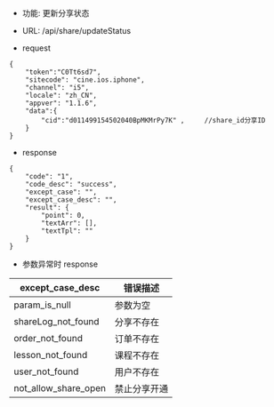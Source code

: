 * 功能: 更新分享状态

* URL: /api/share/updateStatus

* request
```
{
    "token":"C0Tt6sd7",
    "sitecode": "cine.ios.iphone",
    "channel": "i5", 
    "locale": "zh_CN",
    "appver": "1.1.6",
    "data":{
        "cid":"d011499154502040BpMKMrPy7K" ,     //share_id分享ID
    }
}
```

* response
```
{
    "code": "1",
    "code_desc": "success",
    "except_case": "",
    "except_case_desc": "",
    "result": {
        "point": 0,
        "textArr": [],
        "textTpl": ""
    }
}
```
          
  - 参数异常时 response
  
 except_case_desc|错误描述
 -|-
 param_is_null|参数为空
 shareLog_not_found|分享不存在
 order_not_found|订单不存在
 lesson_not_found|课程不存在
 user_not_found|用户不存在
 not_allow_share_open|禁止分享开通

